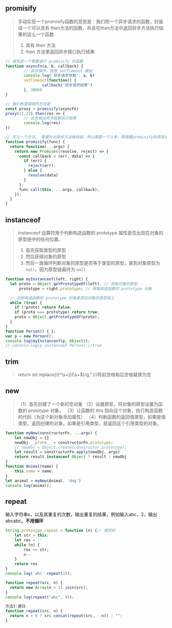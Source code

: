 

## promisify
> 手动实现一个promisify函数的意思是：我们把一个异步请求的函数，封装成一个可以具有 then方法的函数，并且在then方法中返回异步方法执行结果的这么一个函数
> 1. 具有 then 方法
> 1. then 方法里返回异步接口执行结果

```javascript
// 首先定一个需要进行 promisify 的函数
function asyncFn(a, b, callback) {
        // 异步操作，使用 setTimeout 模拟
        console.log('异步请求参数', a, b)
        setTimeout(function() {
                callback('异步请求结果')
        }, 3000)
}

// 我们希望调用的方式是
const proxy = promisify(asyncFn)
proxy(11,22).then(res => {
        // 此处输出异步函数执行结果
        console.log(res)
})

// 定义一个方法， 需要针对异步方法做封装，所以需要一个入参，既需要promisify的原异步方法
function promisify(func) {
  return function(...args) {
    return new Promise((resolve, reject) => {
      const callback = (err, data) => {
        if (err) {
          reject(err);
        } else {
          resolve(data)
        }
      };
      func.call(this, ...args, callback);
    });
  }
}
```
## instanceof
> instanceof 运算符用于判断构造函数的 prototype 属性是否出现在对象的原型链中的任何位置。 
> 1. 首先获取类型的原型
> 1. 然后获得对象的原型
> 1. 然后一直循环判断对象的原型是否等于类型的原型，直到对象原型为 `null`，因为原型链最终为 `null`

```javascript
function myInstanceof(left, right) {
  let proto = Object.getPrototypeOf(left), // 获取对象的原型
      prototype = right.prototype; // 获取构造函数的 prototype 对象

  // 判断构造函数的 prototype 对象是否在对象的原型链上
  while (true) {
    if (!proto) return false;
    if (proto === prototype) return true;
    proto = Object.getPrototypeOf(proto);
  }
}
function Person() { };
var p = new Person();
console.log(myInstanceof(p, Object));
// console.log(p instanceof Person);//true
```
## trim
> return str.replace(/(^\s+)|(\s+$)/g,'')//将前空格和后空格替换为空

## new
> （1）首先创建了一个新的空对象
> （2）设置原型，将对象的原型设置为函数的 prototype 对象。
> （3）让函数的 this 指向这个对象，执行构造函数的代码（为这个新对象添加属性）
> （4）判断函数的返回值类型，如果是值类型，返回创建的对象。如果是引用类型，就返回这个引用类型的对象。

```javascript
function myNew(constructorFn, ...args) {
    let newObj = {}
    newObj.__proto__ = constructorFn.prototype;
    // newObj = Object.create(constructor.prototype);
    let result = constructorFn.apply(newObj, args)
    return result instanceof Object ? result : newObj
}
function Animal(name) {
    this.name = name;
}
let animal = myNew(Animal, 'dog')
console.log(animal);
```
## repeat
输入字符串s，以及其重复的次数，输出重复的结果，例如输入abc，2，输出abcabc。**不用循环**
```javascript
String.prototype.repeat = function (n) {// 我写的
    let str = this;
    let res = ''
    while (n) {
        res += str;
        n--
    }
    return res
}
console.log('abc'.repeat(3));
```

```javascript
function repeat(src, n) {
  return new Array(n + 1).join(src);
}
console.log(repeat("abc", 4));
```
```javascript
方法3:递归
function repeat(src, n) {
  return n > 0 ? src.concat(repeat(src, --n)) : "";
}
```
## 

